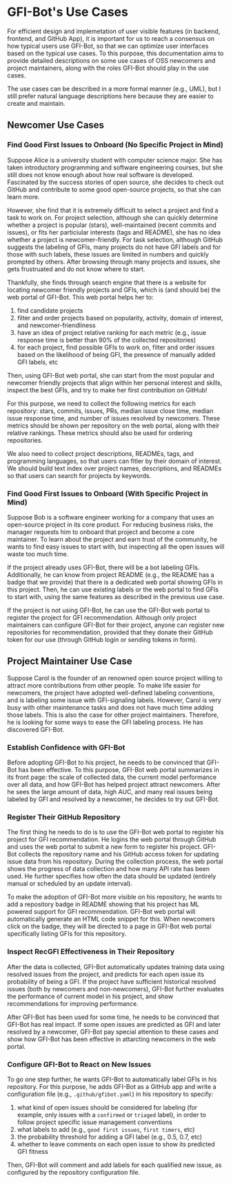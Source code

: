 # GFI-Bot's Use Cases

For efficient design and implemetation of user visible features (in backend, frontend, and GitHub App), it is important for us to reach a consensus on how typical users use GFI-Bot, so that we can optimize user interfaces based on the typical use cases. To this purpose, this documentation aims to provide detailed descriptions on some use cases of OSS newcomers and project maintainers, along with the roles GFI-Bot should play in the use cases.

The use cases can be described in a more formal manner (e.g., UML), but I still prefer natural language descriptions here because they are easier to create and maintain.

## Newcomer Use Cases

### Find Good First Issues to Onboard (No Specific Project in Mind)

Suppose Alice is a university student with computer science major. She has taken introductory programming and software engineering courses, but she still does not know enough about how real software is developed. Fascinated by the success stories of open source, she decides to check out GitHub and contribute to some good open-source projects, so that she can learn more.

However, she find that it is extremely difficult to select a project and find a task to work on. For project selection, although she can quickly determine whether a project is popular (stars), well-maintained (recent commits and issues), or fits her particiular interests (tags and README), she has no idea whether a project is newcomer-friendly. For task selection, although GitHub suggests the labeling of GFIs, many projects do not have GFI labels and for those with such labels, these issues are limited in numbers and quickly prompted by others. After browsing through many projects and issues, she gets frustruated and do not know where to start.

Thankfully, she finds through search engine that there is a website for locating newcomer friendly projects and GFIs, which is (and should be) the web portal of GFI-Bot. This web portal helps her to:
1. find candidate projects
2. filter and order projects based on popularity, activity, domain of interest, and newcomer-friendliness
3. have an idea of project relative ranking for each metric (e.g., issue response time is better than 90% of the collected repositories)
4. for each project, find possible GFIs to work on, filter and order issues based on the likelihood of being GFI, the presence of manually added GFI labels, etc

Then, using GFI-Bot web portal, she can start from the most popular and newcomer friendly projects that align within her personal interest and skills, inspect the best GFIs, and try to make her first contribution on GitHub!

For this purpose, we need to collect the following metrics for each repository: stars, commits, issues, PRs, median issue close time, median issue response time, and number of issues resolved by newcomers. These metrics should be shown per repository on the web portal, along with their relative rankings. These metrics should also be used for ordering repositories.

We also need to collect project descriptions, READMEs, tags, and programming languages, so that users can fitler by their domain of interest. We should build text index over project names, descriptions, and READMEs so that users can search for projects by keywords.

### Find Good First Issues to Onboard (With Specific Project in Mind)

Suppose Bob is a software engineer working for a company that uses an open-source project in its core product. For reducing business risks, the manager requests him to onboard that project and become a core maintainer. To learn about the project and earn trust of the community, he wants to find easy issues to start with, but inspecting all the open issues will waste too much time.

If the project already uses GFI-Bot, there will be a bot labeling GFIs. Additionally, he can know from project README (e.g., the README has a badge that we provide) that there is a dedicated web portal showing GFIs in this project. Then, he can use existing labels or the web portal to find GFIs to start with, using the same features as described in the previous use case.

If the project is not using GFI-Bot, he can use the GFI-Bot web portal to register the project for GFI recommendation. Although only project maintainers can configure GFI-Bot for their project, anyone can register new repositories for recommendation, provided that they donate their GitHub token for our use (through GitHub login or sending tokens in form).

## Project Maintainer Use Case

Suppose Carol is the founder of an renowned open source project willing to attract more contributions from other people. To make life easier for newcomers, the project have adopted well-defined labeling conventions, and is labeling some issue with GFI-signaling labels. However, Carol is very busy with other maintenance tasks and does not have much time adding those labels. This is also the case for other project maintainers. Therefore, he is looking for some ways to ease the GFI labeling process. He has discovered GFI-Bot.

### Establish Confidence with GFI-Bot

Before adopting GFI-Bot to his project, he needs to be convinced that GFI-Bot has been effective. To this purpose, GFI-Bot web portal summarizes in its front page: the scale of collected data, the current model performance over all data, and how GFI-Bot has helped project attract newcomers. After he sees the large amount of data, high AUC, and many real issues being labeled by GFI and resolved by a newcomer, he decides to try out GFI-Bot.

### Register Their GitHub Repository

The first thing he needs to do is to use the GFI-Bot web portal to register his project for GFI recommendation. He logins the web portal through GitHub and uses the web portal to submit a new form to register his project. GFI-Bot collects the repository name and his GitHub access token for updating issue data from his repository. During the collection process, the web portal shows the progress of data collection and how many API rate has been used. He further specifies how often the data should be updated (entirely manual or scheduled by an update interval).

To make the adoption of GFI-Bot more visible on his repository, he wants to add a repository badge in README showing that his project has ML powered support for GFI recommendation. GFI-Bot web portal will automatically generate an HTML code snippet for this. When newcomers click on the badge, they will be directed to a page in GFI-Bot web portal specifically listing GFIs for this repository.

### Inspect RecGFI Effectiveness in Their Repository

After the data is collected, GFI-Bot automatically updates training data using resolved issues from the project, and predicts for each open issue its probability of being a GFI. If the project have sufficient historical resolved issues (both by newcomers and non-newcomers), GFI-Bot further evaluates the performance of current model in his project, and show recommendations for improving performance.

After GFI-Bot has been used for some time, he needs to be convinced that GFI-Bot has real impact. If some open issues are predicted as GFI and later resolved by a newcomer, GFI-Bot pay special attention to these cases and show how GFI-Bot has been effective in attarcting newcomers in the web portal.

### Configure GFI-Bot to React on New Issues

To go one step further, he wants GFI-Bot to automatically label GFIs in his repository. For this purpose, he adds GFI-Bot as a GitHub app and write a configuration file (e.g., `.github/gfibot.yaml`) in his repository to specify:

1. what kind of open issues should be considered for labeling (for example, only issues with a `confirmed` or `triaged` label), in order to follow project specific issue management conventions
2. what labels to add (e.g., `good first issues`, `first timers`, etc)
3. the probability threshold for adding a GFI label (e.g., 0.5, 0.7, etc)
4. whether to leave comments on each open issue to show its predicted GFI fitness

Then, GFI-Bot will comment and add labels for each qualified new issue, as configured by the repository configuration file.
